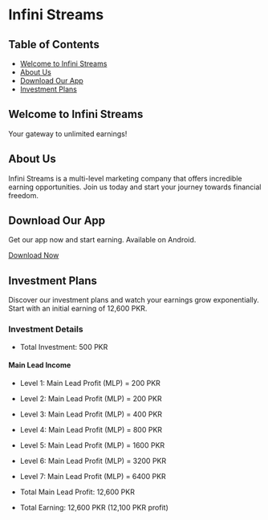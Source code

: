 # Infini Streams

## Table of Contents
- [Welcome to Infini Streams](#welcome-to-infini-streams)
- [About Us](#about-us)
- [Download Our App](#download-our-app)
- [Investment Plans](#investment-plans)

## Welcome to Infini Streams
Your gateway to unlimited earnings!

## About Us
Infini Streams is a multi-level marketing company that offers incredible earning opportunities. Join us today and start your journey towards financial freedom.

## Download Our App
Get our app now and start earning. Available on Android.

[Download Now](InfiniStrems.apk)

## Investment Plans
Discover our investment plans and watch your earnings grow exponentially. Start with an initial earning of 12,600 PKR.

### Investment Details
- Total Investment: 500 PKR

#### Main Lead Income
- Level 1: Main Lead Profit (MLP) = 200 PKR
- Level 2: Main Lead Profit (MLP) = 200 PKR
- Level 3: Main Lead Profit (MLP) = 400 PKR
- Level 4: Main Lead Profit (MLP) = 800 PKR
- Level 5: Main Lead Profit (MLP) = 1600 PKR
- Level 6: Main Lead Profit (MLP) = 3200 PKR
- Level 7: Main Lead Profit (MLP) = 6400 PKR

- Total Main Lead Profit: 12,600 PKR
- Total Earning: 12,600 PKR (12,100 PKR profit)

